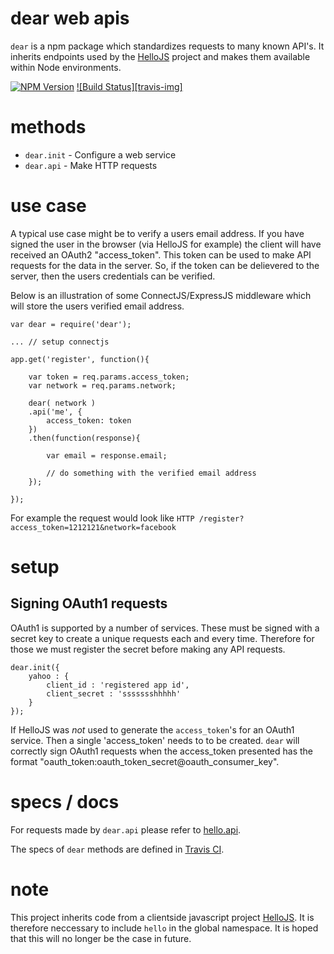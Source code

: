 
# dear web apis

`dear` is a npm package which standardizes requests to many known API's. It inherits endpoints used by the [HelloJS](http://adodson.com/hello.js) project and makes them available within Node environments.

[![NPM Version][npm-image]][npm-url]
[![Build Status][travis-img]][travis-url]


# methods

* `dear.init` - Configure a web service
* `dear.api` - Make HTTP requests



# use case

A typical use case might be to verify a users email address. If you have signed the user in the browser (via HelloJS for example) the client will have received an OAuth2 "access_token". This token can be used to make API requests for the data in the server. So, if the token can be delievered to the server, then the users credentials can be verified.

Below is an illustration of some ConnectJS/ExpressJS middleware which will store the users verified email address.

	
	var dear = require('dear');

	... // setup connectjs

	app.get('register', function(){

		var token = req.params.access_token;
		var network = req.params.network;

		dear( network )
		.api('me', {
			access_token: token
		})
		.then(function(response){

			var email = response.email;

			// do something with the verified email address
		});

	});

For example the request would look like `HTTP /register?access_token=1212121&network=facebook`



# setup


## Signing OAuth1 requests

OAuth1 is supported by a number of services. These must be signed with a secret key to create a unique requests each and every time. Therefore for those we must register the secret before making any API requests.

	dear.init({
		yahoo : {
			client_id : 'registered app id',
			client_secret : 'ssssssshhhhh'
		}
	});


If HelloJS was *not* used to generate the `access_token`'s for an OAuth1 service. Then a single 'access_token' needs to to be created. `dear` will correctly sign OAuth1 requests when the access_token presented has the format "oauth_token:oauth_token_secret@oauth_consumer_key".



# specs / docs

For requests made by `dear.api` please refer to [hello.api](http://adodson.com/hello.js/#helloapi).

The specs of `dear` methods are defined in [Travis CI](https://travis-ci.org/MrSwitch/dear).



# note

This project inherits code from a clientside javascript project [HelloJS](https://github.com/MrSwitch/hello.js). It is therefore neccessary to include `hello` in the global namespace. It is hoped that this will no longer be the case in future.


[npm-image]: https://img.shields.io/npm/v/dear.svg?style=flat&branch=master
[npm-url]: https://npmjs.org/package/dear
[travis-image]: https://img.shields.io/travis/MrSwitch/dear.svg?style=flat
[travis-url]: https://travis-ci.org/MrSwitch/dear
